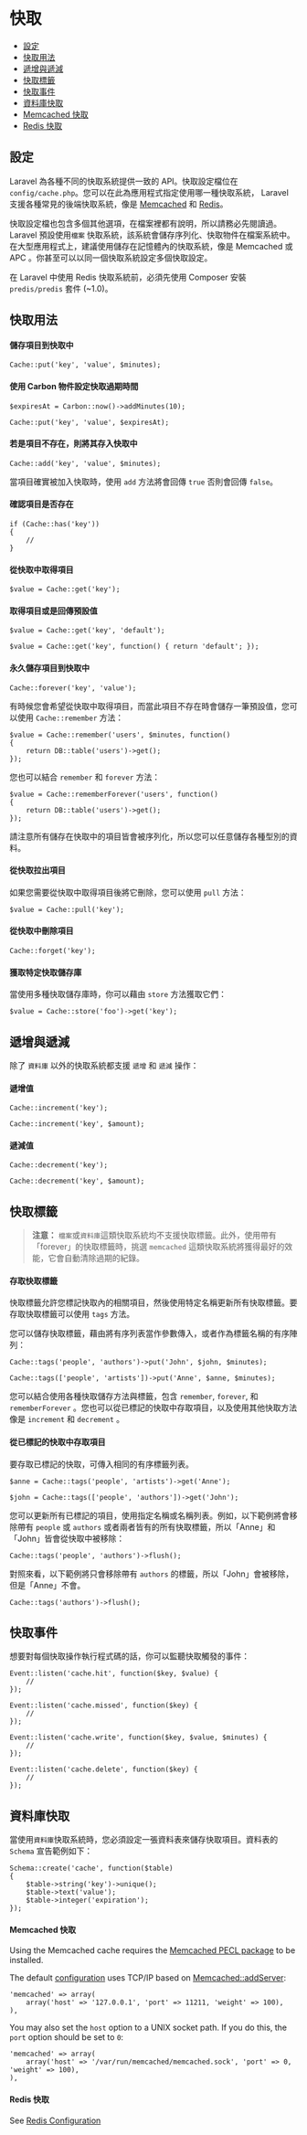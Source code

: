 # 快取

- [設定](#configuration)
- [快取用法](#cache-usage)
- [遞增與遞減](#increments-and-decrements)
- [快取標籤](#cache-tags)
- [快取事件](#cache-events)
- [資料庫快取](#database-cache)
- [Memcached 快取](#memcached-cache)
- [Redis 快取](#redis-cache)

<a name="configuration"></a>
## 設定

Laravel 為各種不同的快取系統提供一致的 API。快取設定檔位在 `config/cache.php`。您可以在此為應用程式指定使用哪一種快取系統， Laravel 支援各種常見的後端快取系統，像是 [Memcached](http://memcached.org) 和 [Redis](http://redis.io)。

快取設定檔也包含多個其他選項，在檔案裡都有說明，所以請務必先閱讀過。 Laravel 預設使用`檔案` 快取系統，該系統會儲存序列化、快取物件在檔案系統中。在大型應用程式上，建議使用儲存在記憶體內的快取系統，像是 Memcached 或 APC 。你甚至可以以同一個快取系統設定多個快取設定。

在 Laravel 中使用 Redis 快取系統前，必須先使用 Composer 安裝 `predis/predis` 套件 (~1.0)。

<a name="cache-usage"></a>
## 快取用法

#### 儲存項目到快取中

	Cache::put('key', 'value', $minutes);

#### 使用 Carbon 物件設定快取過期時間

	$expiresAt = Carbon::now()->addMinutes(10);

	Cache::put('key', 'value', $expiresAt);

#### 若是項目不存在，則將其存入快取中

	Cache::add('key', 'value', $minutes);

當項目確實被加入快取時，使用 `add` 方法將會回傳 `true` 否則會回傳 `false`。

#### 確認項目是否存在

	if (Cache::has('key'))
	{
		//
	}

#### 從快取中取得項目

	$value = Cache::get('key');

#### 取得項目或是回傳預設值

	$value = Cache::get('key', 'default');

	$value = Cache::get('key', function() { return 'default'; });

#### 永久儲存項目到快取中

	Cache::forever('key', 'value');

有時候您會希望從快取中取得項目，而當此項目不存在時會儲存一筆預設值，您可以使用 `Cache::remember` 方法：

	$value = Cache::remember('users', $minutes, function()
	{
		return DB::table('users')->get();
	});

您也可以結合 `remember` 和 `forever` 方法：

	$value = Cache::rememberForever('users', function()
	{
		return DB::table('users')->get();
	});

請注意所有儲存在快取中的項目皆會被序列化，所以您可以任意儲存各種型別的資料。

#### 從快取拉出項目

如果您需要從快取中取得項目後將它刪除，您可以使用 `pull` 方法：

	$value = Cache::pull('key');

#### 從快取中刪除項目

	Cache::forget('key');

#### 獲取特定快取儲存庫

當使用多種快取儲存庫時，你可以藉由 `store` 方法獲取它們：

	$value = Cache::store('foo')->get('key');

<a name="increments-and-decrements"></a>
## 遞增與遞減

除了 `資料庫` 以外的快取系統都支援 `遞增` 和 `遞減` 操作：

#### 遞增值

	Cache::increment('key');

	Cache::increment('key', $amount);

#### 遞減值

	Cache::decrement('key');

	Cache::decrement('key', $amount);

<a name="cache-tags"></a>
## 快取標籤

> **注意：** `檔案`或`資料庫`這類快取系統均不支援快取標籤。此外，使用帶有「forever」的快取標籤時，挑選 `memcached` 這類快取系統將獲得最好的效能，它會自動清除過期的紀錄。

#### 存取快取標籤

快取標籤允許您標記快取內的相關項目，然後使用特定名稱更新所有快取標籤。要存取快取標籤可以使用 `tags` 方法。

您可以儲存快取標籤，藉由將有序列表當作參數傳入，或者作為標籤名稱的有序陣列：

	Cache::tags('people', 'authors')->put('John', $john, $minutes);

	Cache::tags(['people', 'artists'])->put('Anne', $anne, $minutes);

您可以結合使用各種快取儲存方法與標籤，包含 `remember`, `forever`, 和 `rememberForever` 。您也可以從已標記的快取中存取項目，以及使用其他快取方法像是 `increment` 和 `decrement` 。

#### 從已標記的快取中存取項目

要存取已標記的快取，可傳入相同的有序標籤列表。

	$anne = Cache::tags('people', 'artists')->get('Anne');

	$john = Cache::tags(['people', 'authors'])->get('John');

您可以更新所有已標記的項目，使用指定名稱或名稱列表。例如，以下範例將會移除帶有 `people` 或 `authors` 或者兩者皆有的所有快取標籤，所以「Anne」和「John」皆會從快取中被移除：

	Cache::tags('people', 'authors')->flush();

對照來看，以下範例將只會移除帶有 `authors` 的標籤，所以「John」會被移除，但是「Anne」不會。

	Cache::tags('authors')->flush();

<a name="cache-events"></a>
## 快取事件

想要對每個快取操作執行程式碼的話，你可以監聽快取觸發的事件：

	Event::listen('cache.hit', function($key, $value) {
		//
	});

	Event::listen('cache.missed', function($key) {
		//
	});

	Event::listen('cache.write', function($key, $value, $minutes) {
		//
	});

	Event::listen('cache.delete', function($key) {
		//
	});

<a name="database-cache"></a>
## 資料庫快取

當使用`資料庫`快取系統時，您必須設定一張資料表來儲存快取項目。資料表的 `Schema` 宣告範例如下：

	Schema::create('cache', function($table)
	{
		$table->string('key')->unique();
		$table->text('value');
		$table->integer('expiration');
	});

<a name="memcached-cache"></a>
#### Memcached 快取

Using the Memcached cache requires the [Memcached PECL package](http://pecl.php.net/package/memcached) to be installed.

The default [configuration](#configuration) uses TCP/IP based on [Memcached::addServer](http://php.net/manual/en/memcached.addserver.php):

	'memcached' => array(
		array('host' => '127.0.0.1', 'port' => 11211, 'weight' => 100),
	),

You may also set the `host` option to a UNIX socket path. If you do this, the `port` option should be set to `0`:

	'memcached' => array(
		array('host' => '/var/run/memcached/memcached.sock', 'port' => 0, 'weight' => 100),
	),

<a name="redis-cache"></a>
#### Redis 快取

See [Redis Configuration](/docs/redis#configuration)
